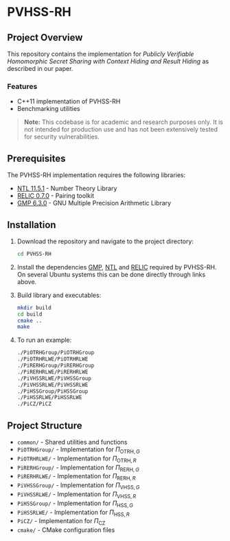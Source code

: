# PVHSS-RH

## Project Overview
This repository contains the implementation for *Publicly Verifiable Homomorphic Secret Sharing with Context Hiding and Result Hiding* as described in our paper. 


### Features
- C++11 implementation of PVHSS-RH
- Benchmarking utilities

> **Note:** This codebase is for academic and research purposes only. It is not intended for production use and has not been extensively tested for security vulnerabilities.

## Prerequisites
The PVHSS-RH implementation requires the following libraries:
- [NTL 11.5.1](https://libntl.org/) - Number Theory Library
- [RELIC 0.7.0](https://github.com/relic-toolkit/relic) - Pairing toolkit
- [GMP 6.3.0](https://gmplib.org/) - GNU Multiple Precision Arithmetic Library

## Installation

1. Download the repository and navigate to the project directory:
    ```bash
    cd PVHSS-RH
    ```
2. Install the dependencies [GMP](https://gmplib.org/), [NTL](https://libntl.org/doc/tour-unix.html) and [RELIC](https://github.com/relic-toolkit/relic/wiki/Building) required by PVHSS-RH. On several Ubuntu systems this can be done directly through links above.

3. Build library and executables:
    ```bash
    mkdir build
    cd build
    cmake ..
    make
    ```
4. To run an example:
    ```bash
    ./PiOTRHGroup/PiOTRHGroup
    ./PiOTRHRLWE/PiOTRHRLWE
    ./PiRERHGroup/PiRERHGroup
    ./PiRERHRLWE/PiRERHRLWE
    ./PiVHSSRLWE/PiVHSSGroup
    ./PiVHSSRLWE/PiVHSSRLWE
    ./PiHSSGroup/PiHSSGroup
    ./PiHSSRLWE/PiHSSRLWE
    ./PiCZ/PiCZ
    ```

## Project Structure
- `common/` - Shared utilities and functions
- `PiOTRHGroup/` - Implementation for $\Pi_{\mathrm{OTRH},G}$
- `PiOTRHRLWE/` - Implementation for  $\Pi_{\mathrm{OTRH},R}$
- `PiRERHGroup/` - Implementation for $\Pi_{\mathrm{RERH},G}$
- `PiRERHRLWE/` - Implementation for  $\Pi_{\mathrm{RERH},R}$
- `PiVHSSGroup/` - Implementation for   $\Pi_{\mathrm{VHSS},G}$
- `PiVHSSRLWE/` - Implementation for  $\Pi_{\mathrm{VHSS},R}$
- `PiHSSGroup/` - Implementation for   $\Pi_{\mathrm{HSS},G}$
- `PiHSSRLWE/` - Implementation for  $\Pi_{\mathrm{HSS},R}$
- `PiCZ/` - Implementation for $\Pi_{\mathrm{CZ}}$
- `cmake/` - CMake configuration files